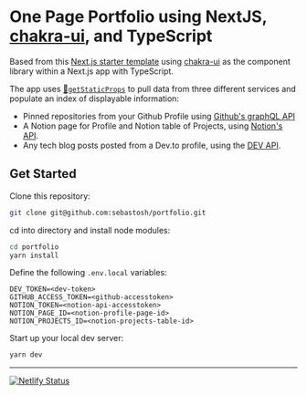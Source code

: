 # One Page Portfolio using NextJS,  [chakra-ui](https://github.com/chakra-ui/chakra-ui), and TypeScript

Based from this [Next.js starter template](https://github.com/vercel/next.js/tree/canary/examples/with-chakra-ui-typescript) using [chakra-ui](https://github.com/chakra-ui/chakra-ui) as the component library within a Next.js app with TypeScript.

The app uses [🔗`getStaticProps`](https://nextjs.org/docs/basic-features/data-fetching/get-static-props) to pull data from three different services and populate an index of displayable information:

- Pinned repositories from your Github Profile using [Github's graphQL API](https://docs.github.com/en/graphql)
- A Notion page for Profile and Notion table of Projects, using [Notion's API](https://developers.notion.com).
- Any tech blog posts posted from a Dev.to profile, using the [DEV API](https://developers.forem.com/api).

## Get Started

Clone this repository:

```bash
git clone git@github.com:sebastosh/portfolio.git
```

cd into directory and install node modules:

```bash
cd portfolio
yarn install
```

Define the following `.env.local` variables:

```env
DEV_TOKEN=<dev-token>
GITHUB_ACCESS_TOKEN=<github-accesstoken>
NOTION_TOKEN=<notion-api-accesstoken>
NOTION_PAGE_ID=<notion-profile-page-id>
NOTION_PROJECTS_ID=<notion-projects-table-id>
```

Start up your local dev server:

```bash
yarn dev
```

___
[![Netlify Status](https://api.netlify.com/api/v1/badges/dde7c0b3-fdd7-4202-a86c-1ee144215e73/deploy-status)](https://app.netlify.com/sites/sebastiensanzdesantamaria/deploys)
